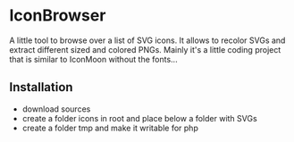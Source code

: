 # IconBrowser

A little tool to browse over a list of SVG icons. It allows to recolor SVGs and extract different sized and colored PNGs. Mainly it's a little coding project that is similar to IconMoon without the fonts...

## Installation

* download sources
* create a folder icons in root and place below a folder with SVGs
* create a folder tmp and make it writable for php